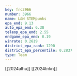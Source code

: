 ```yaml
---
key: frc3966
number: 3966
name: L&N STEMpunks
epa_end: 9.13
auto_epa_end: 6.38
teleop_epa_end: 2.55
endgame_epa_end: 0.19
winrate: 0.2619
district_epa_rank: 1290
district_epa_percentile: 0.2837
type: Team
---
```

[[2024alhu]]
[[2024tnkn]]

